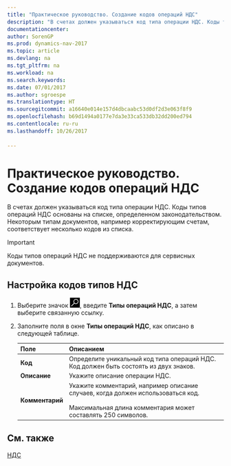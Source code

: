 ```yaml
---
title: "Практическое руководство. Создание кодов операций НДС"
description: "В счетах должен указываться код типа операции НДС. Коды типов операций НДС основаны на списке, определенном законодательством. Некоторым типам документов, например корректирующим счетам, соответствует несколько кодов из списка."
documentationcenter: 
author: SorenGP
ms.prod: dynamics-nav-2017
ms.topic: article
ms.devlang: na
ms.tgt_pltfrm: na
ms.workload: na
ms.search.keywords: 
ms.date: 07/01/2017
ms.author: sgroespe
ms.translationtype: HT
ms.sourcegitcommit: a16640e014e157d4dbcaabc53d0df2d3e063f8f9
ms.openlocfilehash: b69d1494a0177e7da3e33ca533db32dd200ed794
ms.contentlocale: ru-ru
ms.lasthandoff: 10/26/2017

---
```

# <a name="how-to-create-vat-entry-codes"></a>Практическое руководство. Создание кодов операций НДС
В счетах должен указываться код типа операции НДС. Коды типов операций НДС основаны на списке, определенном законодательством. Некоторым типам документов, например корректирующим счетам, соответствует несколько кодов из списка.  

> [!IMPORTANT]  
>  Коды типов операций НДС не поддерживаются для сервисных документов.  

## <a name="to-set-up-vat-type-codes"></a>Настройка кодов типов НДС  

1.  Выберите значок ![Поиск страницы или отчета](../../media/ui-search/search_small.png "Значок поиска страницы или отчета"), введите **Типы операций НДС**, а затем выберите связанную ссылку.  
2.  Заполните поля в окне **Типы операций НДС**, как описано в следующей таблице.  

    |Поле|Описанием|  
    |---------------------------------|---------------------------------------|  
    |**Код**|Определите уникальный код типа операций НДС. Код должен быть состоять из двух знаков.|  
    |**Описание**|Укажите описание операции НДС.|  
    |**Комментарий**|Укажите комментарий, например описание случаев, когда должен использоваться код.<br /><br /> Максимальная длина комментария может составлять 250 символов.|  

## <a name="see-also"></a>См. также  
[НДС](vat.md)


